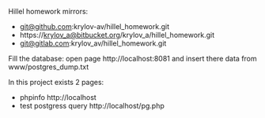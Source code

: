 Hillel homework
mirrors:
- git@github.com:krylov-av/hillel_homework.git
- https://krylov_a@bitbucket.org/krylov_a/hillel_homework.git
- git@gitlab.com:krylov_av/hillel_homework.git

Fill the database:
open page
http://localhost:8081
and insert there data from
www/postgres_dump.txt


In this project exists 2 pages:
- phpinfo
    http://localhost
- test postgress query
    http://localhost/pg.php
